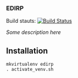 ### EDIRP

Build stauts: [![Build Status](https://travis-ci.org/matyasfodor/edirp.svg?branch=master)](https://travis-ci.org/matyasfodor/edirp)

*Some description here*

## Installation

    mkvirtualenv edirp
    . activate_venv.sh

